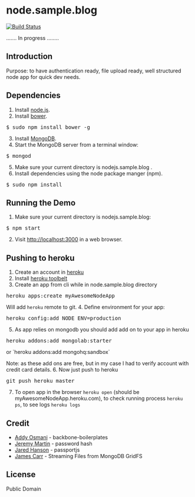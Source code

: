 node.sample.blog
================

[![Build Status](https://travis-ci.org/aprudnikovas/node.sample.blog.png?branch=master)](https://travis-ci.org/aprudnikovas/node.sample.blog)

....... In progress ........

## Introduction

Purpose: to have authentication ready, file upload ready, well structured node app for quick dev needs.

## Dependencies

1. Install [node.js](http://nodejs.org/#download).
2. Install [bower](http://twitter.github.com/bower/).
<pre>
$ sudo npm install bower -g
</pre>

3. Install [MongoDB](http://www.mongodb.org/downloads).
4. Start the MongoDB server from a terminal window:
<pre>
$ mongod
</pre>
5. Make sure your current directory is nodejs.sample.blog .
6. Install dependencies using the node package manger (npm).
<pre>
$ sudo npm install
</pre>

## Running the Demo

1. Make sure your current directory is nodejs.sample.blog:
<pre>
$ npm start
</pre>
2. Visit [http://localhost:3000](http://localhost:3000) in a web browser.

## Pushing to heroku

1. Create an account in [heroku](http://www.heroku.com/)
2. Install [heroku toolbelt](https://toolbelt.heroku.com/)
3. Create an app from cli while in node.sample.blog directory
<pre>heroku apps:create myAwesomeNodeApp</pre>
Will add `heroku` remote to git.
4. Define environment for your app:
<pre>heroku config:add NODE_ENV=production</pre>
5. As app relies on mongodb you should add add on to your app in heroku
<pre>heroku addons:add mongolab:starter</pre> or `heroku addons:add mongohq:sandbox`
Note: as these add ons are free, but in my case I had to verify account with credit card details.
6. Now just push to heroku
<pre>git push heroku master</pre>
7. To open app in the browser `heroku open` (should be myAwesomeNodeApp.heroku.com),
to check running process `heroku ps`, to see logs `heroku logs`

## Credit

- [Addy Osmani](http://addyosmani.com/) - backbone-boilerplates
- [Jeremy Martin](http://devsmash.com/) - password hash
- [Jared Hanson](https://github.com/jaredhanson) - passportjs
- [James Carr](http://blog.james-carr.org/) - Streaming Files from MongoDB GridFS

## License

Public Domain